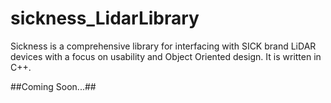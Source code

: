 # sickness_LidarLibrary
Sickness is a comprehensive library for interfacing with SICK brand LiDAR devices with a focus on usability and Object Oriented design. It is written in C++.

##Coming Soon...##
